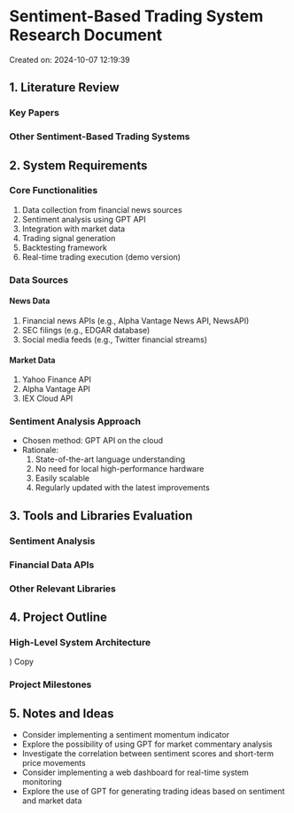 # Sentiment-Based Trading System Research Document

Created on: 2024-10-07 12:19:39

## 1. Literature Review

### Key Papers

### Other Sentiment-Based Trading Systems

## 2. System Requirements

### Core Functionalities


1. Data collection from financial news sources
2. Sentiment analysis using GPT API
3. Integration with market data
4. Trading signal generation
5. Backtesting framework
6. Real-time trading execution (demo version)


### Data Sources


#### News Data
1. Financial news APIs (e.g., Alpha Vantage News API, NewsAPI)
2. SEC filings (e.g., EDGAR database)
3. Social media feeds (e.g., Twitter financial streams)

#### Market Data
1. Yahoo Finance API
2. Alpha Vantage API
3. IEX Cloud API


### Sentiment Analysis Approach


- Chosen method: GPT API on the cloud
- Rationale: 
  1. State-of-the-art language understanding
  2. No need for local high-performance hardware
  3. Easily scalable
  4. Regularly updated with the latest improvements


## 3. Tools and Libraries Evaluation

### Sentiment Analysis

### Financial Data APIs

### Other Relevant Libraries

## 4. Project Outline

### High-Level System Architecture

)
Copy

### Project Milestones

## 5. Notes and Ideas

- Consider implementing a sentiment momentum indicator
- Explore the possibility of using GPT for market commentary analysis
- Investigate the correlation between sentiment scores and short-term price movements
- Consider implementing a web dashboard for real-time system monitoring
- Explore the use of GPT for generating trading ideas based on sentiment and market data


